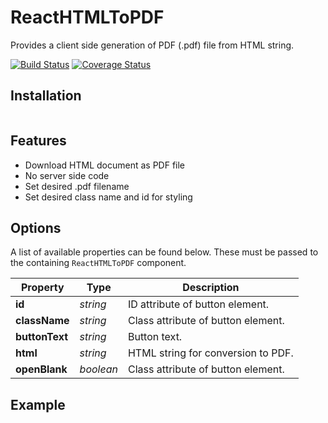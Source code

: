 # ReactHTMLToPDF
Provides a client side generation of PDF (.pdf) file from HTML string.

[![Build Status](https://travis-ci.org/zsusac/ReactHTMLToPDF.svg?branch=master)](https://travis-ci.org/zsusac/ReactHTMLToPDF)
[![Coverage Status](https://coveralls.io/repos/github/zsusac/ReactHTMLToPDF/badge.svg?branch=master)](https://coveralls.io/github/zsusac/ReactHTMLToPDF?branch=master)
## Installation

```
```

## Features

* Download HTML document as PDF file
* No server side code
* Set desired .pdf filename
* Set desired class name and id for styling

## Options

A list of available properties can be found below. These must be passed to the containing `ReactHTMLToPDF` component.

Property | Type | Description
----- | ----- | -----
**id** | *string* | ID attribute of button element.
**className** | *string* | Class attribute of button element.
**buttonText** | *string* | Button text.
**html** | *string* | HTML string for conversion to PDF.
**openBlank** | *boolean* | Class attribute of button element.

## Example

```javascript
```